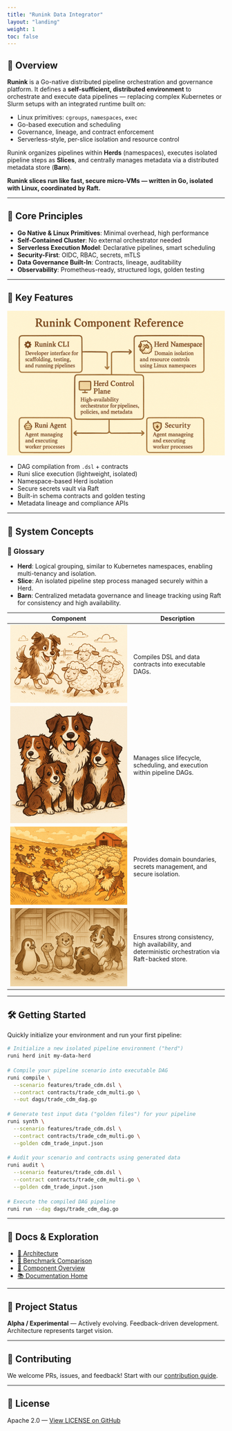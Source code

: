 ```yaml
---
title: "Runink Data Integrator"
layout: "landing"
weight: 1
toc: false
---
```


## 📌 Overview

**Runink** is a Go-native distributed pipeline orchestration and governance platform. It defines a **self-sufficient, distributed environment** to orchestrate and execute data pipelines — replacing complex Kubernetes or Slurm setups with an integrated runtime built on:

* Linux primitives: `cgroups`, `namespaces`, `exec`
* Go-based execution and scheduling
* Governance, lineage, and contract enforcement
* Serverless-style, per-slice isolation and resource control

Runink organizes pipelines within **Herds** (namespaces), executes isolated pipeline steps as **Slices**, and centrally manages metadata via a distributed metadata store (**Barn**).

**Runink slices run like fast, secure micro-VMs — written in Go, isolated with Linux, coordinated by Raft.**

---

## 🔑 Core Principles

* **Go Native & Linux Primitives**: Minimal overhead, high performance
* **Self-Contained Cluster**: No external orchestrator needed
* **Serverless Execution Model**: Declarative pipelines, smart scheduling
* **Security-First**: OIDC, RBAC, secrets, mTLS
* **Data Governance Built-In**: Contracts, lineage, auditability
* **Observability**: Prometheus-ready, structured logs, golden testing

---

## 🚀 Key Features

![Runink Components Diagram - illustrates key architecture components including Herds, Slices, and Barn](/images/components.png)

* DAG compilation from `.dsl` + contracts
* Runi slice execution (lightweight, isolated)
* Namespace-based Herd isolation
* Secure secrets vault via Raft
* Built-in schema contracts and golden testing
* Metadata lineage and compliance APIs

---

## 🧠 System Concepts

### 📖 Glossary

* **Herd**: Logical grouping, similar to Kubernetes namespaces, enabling multi-tenancy and isolation.
* **Slice**: An isolated pipeline step process managed securely within a Herd.
* **Barn**: Centralized metadata governance and lineage tracking using Raft for consistency and high availability.

| Component                             | Description                                                                                           |
| ------------------------------------- | ----------------------------------------------------------------------------------------------------- |
| ![Runink Diagram](/images/runink.png) | Compiles DSL and data contracts into executable DAGs.                                                 |
| ![Runi Diagram](/images/runi.png)     | Manages slice lifecycle, scheduling, and execution within pipeline DAGs.                              |
| ![Herd Diagram](/images/herd.png)     | Provides domain boundaries, secrets management, and secure isolation.                                 |
| ![Barn Diagram](/images/barn.png)     | Ensures strong consistency, high availability, and deterministic orchestration via Raft-backed store. |

---

## 🛠 Getting Started

Quickly initialize your environment and run your first pipeline:

```bash
# Initialize a new isolated pipeline environment ("herd")
runi herd init my-data-herd

# Compile your pipeline scenario into executable DAG
runi compile \
  --scenario features/trade_cdm.dsl \
  --contract contracts/trade_cdm_multi.go \
  --out dags/trade_cdm_dag.go

# Generate test input data ("golden files") for your pipeline
runi synth \
  --scenario features/trade_cdm.dsl \
  --contract contracts/trade_cdm_multi.go \
  --golden cdm_trade_input.json

# Audit your scenario and contracts using generated data
runi audit \
  --scenario features/trade_cdm.dsl \
  --contract contracts/trade_cdm_multi.go \
  --golden cdm_trade_input.json

# Execute the compiled DAG pipeline
runi run --dag dags/trade_cdm_dag.go
```

---

## 🧭 Docs & Exploration

* [📘 Architecture](/data_integrator/architecture/)
* [🔎 Benchmark Comparison](/data_integrator/benchmark/)
* [🧱 Component Overview](/data_integrator/components/)
* [📚 Documentation Home](/data_integrator/)

---

## 🧪 Project Status

**Alpha / Experimental** — Actively evolving. Feedback-driven development. Architecture represents target vision.

---

## 🤝 Contributing

We welcome PRs, issues, and feedback! Start with our [contribution guide](/data_integrator/contributing/).

---

## 📜 License

Apache 2.0 — [View LICENSE on GitHub](https://github.com/paesdan/runink/blob/main/LICENSE)
